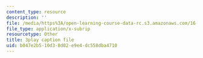 ```yaml
---
content_type: resource
description: ''
file: /media/https%3A/open-learning-course-data-rc.s3.amazonaws.com/16-90-computational-methods-in-aerospace-engineering-spring-2014/b047e2b510d38d02e9e4dc558dba4710_6hewlsfqltY.srt
file_type: application/x-subrip
resourcetype: Other
title: 3play caption file
uid: b047e2b5-10d3-8d02-e9e4-dc558dba4710
---
```

